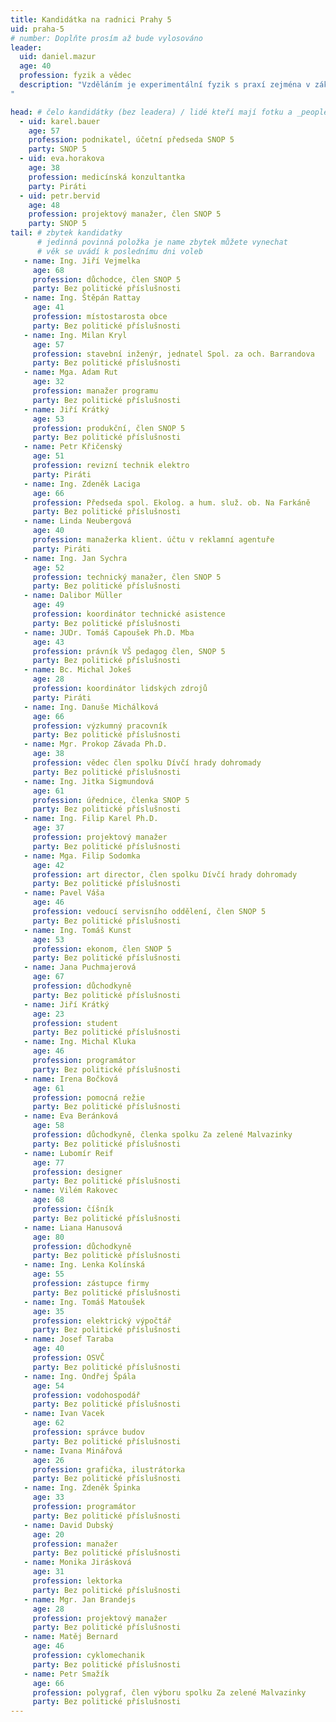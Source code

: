 ```yaml
---
title: Kandidátka na radnici Prahy 5
uid: praha-5
# number: Doplňte prosím až bude vylosováno 
leader: 
  uid: daniel.mazur
  age: 40
  profession: fyzik a vědec
  description: "Vzděláním je experimentální fyzik s praxí zejména v základnímu výzkumu elektronických vlastností inovativních materiálů na pražské Matematicko-fyzikální fakultě Univerzity Karlovy i jinde. Během studií se věnoval práci s mládeží v pražských Domech dětí a mládeže. Pracovní zkušenosti pak nabíral ve Spojených státech (Illinois Institute of Technology, Argonne National Laboratory), frankofonním Švýcarsku (Université de Genève) a v severní Itálii (synchrotron Elettra v Terstu).
"

head: # čelo kandidátky (bez leadera) / lidé kteří mají fotku a _people/jmeno.md
  - uid: karel.bauer
    age: 57
    profession: podnikatel, účetní předseda SNOP 5
    party: SNOP 5
  - uid: eva.horakova
    age: 38
    profession: medicínská konzultantka
    party: Piráti
  - uid: petr.bervid
    age: 48
    profession: projektový manažer, člen SNOP 5
    party: SNOP 5
tail: # zbytek kandidatky
      # jedinná povinná položka je name zbytek můžete vynechat
      # věk se uvádí k poslednímu dni voleb
   - name: Ing. Jiří Vejmelka
     age: 68
     profession: důchodce, člen SNOP 5
     party: Bez politické příslušnosti
   - name: Ing. Štěpán Rattay
     age: 41
     profession: místostarosta obce
     party: Bez politické příslušnosti
   - name: Ing. Milan Kryl
     age: 57
     profession: stavební inženýr, jednatel Spol. za och. Barrandova
     party: Bez politické příslušnosti
   - name: Mga. Adam Rut
     age: 32
     profession: manažer programu
     party: Bez politické příslušnosti
   - name: Jiří Krátký
     age: 53
     profession: produkční, člen SNOP 5
     party: Bez politické příslušnosti
   - name: Petr Křičenský
     age: 51
     profession: revizní technik elektro
     party: Piráti
   - name: Ing. Zdeněk Laciga
     age: 66
     profession: Předseda spol. Ekolog. a hum. služ. ob. Na Farkáně
     party: Bez politické příslušnosti
   - name: Linda Neubergová
     age: 40
     profession: manažerka klient. účtu v reklamní agentuře
     party: Piráti
   - name: Ing. Jan Sychra
     age: 52
     profession: technický manažer, člen SNOP 5
     party: Bez politické příslušnosti
   - name: Dalibor Müller
     age: 49
     profession: koordinátor technické asistence
     party: Bez politické příslušnosti
   - name: JUDr. Tomáš Capoušek Ph.D. Mba
     age: 43
     profession: právník VŠ pedagog člen, SNOP 5
     party: Bez politické příslušnosti
   - name: Bc. Michal Jokeš
     age: 28
     profession: koordinátor lidských zdrojů
     party: Piráti
   - name: Ing. Danuše Michálková
     age: 66
     profession: výzkumný pracovník
     party: Bez politické příslušnosti
   - name: Mgr. Prokop Závada Ph.D.
     age: 38
     profession: vědec člen spolku Dívčí hrady dohromady
     party: Bez politické příslušnosti
   - name: Ing. Jitka Sigmundová
     age: 61
     profession: úřednice, členka SNOP 5
     party: Bez politické příslušnosti
   - name: Ing. Filip Karel Ph.D.
     age: 37
     profession: projektový manažer
     party: Bez politické příslušnosti
   - name: Mga. Filip Sodomka
     age: 42
     profession: art director, člen spolku Dívčí hrady dohromady
     party: Bez politické příslušnosti
   - name: Pavel Váša
     age: 46
     profession: vedoucí servisního oddělení, člen SNOP 5
     party: Bez politické příslušnosti
   - name: Ing. Tomáš Kunst
     age: 53
     profession: ekonom, člen SNOP 5
     party: Bez politické příslušnosti
   - name: Jana Puchmajerová
     age: 67
     profession: důchodkyně
     party: Bez politické příslušnosti
   - name: Jiří Krátký
     age: 23
     profession: student
     party: Bez politické příslušnosti
   - name: Ing. Michal Kluka
     age: 46
     profession: programátor
     party: Bez politické příslušnosti
   - name: Irena Bočková
     age: 61
     profession: pomocná režie
     party: Bez politické příslušnosti
   - name: Eva Beránková
     age: 58
     profession: důchodkyně, členka spolku Za zelené Malvazinky
     party: Bez politické příslušnosti
   - name: Lubomír Reif
     age: 77
     profession: designer
     party: Bez politické příslušnosti
   - name: Vilém Rakovec
     age: 68
     profession: číšník
     party: Bez politické příslušnosti
   - name: Liana Hanusová
     age: 80
     profession: důchodkyně
     party: Bez politické příslušnosti
   - name: Ing. Lenka Kolínská
     age: 55
     profession: zástupce firmy
     party: Bez politické příslušnosti
   - name: Ing. Tomáš Matoušek
     age: 35
     profession: elektrický výpočtář
     party: Bez politické příslušnosti
   - name: Josef Taraba
     age: 40
     profession: OSVČ
     party: Bez politické příslušnosti
   - name: Ing. Ondřej Špála
     age: 54
     profession: vodohospodář
     party: Bez politické příslušnosti
   - name: Ivan Vacek
     age: 62
     profession: správce budov
     party: Bez politické příslušnosti
   - name: Ivana Minářová
     age: 26
     profession: grafička, ilustrátorka
     party: Bez politické příslušnosti
   - name: Ing. Zdeněk Špinka
     age: 33
     profession: programátor
     party: Bez politické příslušnosti
   - name: David Dubský
     age: 20
     profession: manažer
     party: Bez politické příslušnosti
   - name: Monika Jirásková
     age: 31
     profession: lektorka
     party: Bez politické příslušnosti
   - name: Mgr. Jan Brandejs
     age: 28
     profession: projektový manažer
     party: Bez politické příslušnosti
   - name: Matěj Bernard
     age: 46
     profession: cyklomechanik
     party: Bez politické příslušnosti
   - name: Petr Smažík
     age: 66
     profession: polygraf, člen výboru spolku Za zelené Malvazinky
     party: Bez politické příslušnosti
---
```

